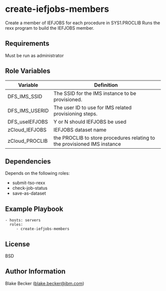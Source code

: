 create-iefjobs-members
=========

Create a member of IEFJOBS for each procedure in SYS1.PROCLIB
Runs the rexx program to build the IEFJOBS member.

Requirements
------------

Must be run as administrator

Role Variables
--------------

| Variable       | Definition                                                               |
|----------------|--------------------------------------------------------------------------|
| DFS_IMS_SSID   | The SSID for the IMS instance to be provisioned.                         |
| DFS_IMS_USERID | The user ID to use for IMS related provisioning steps.                   |
| DFS_useIEFJOBS | Y or N should IEFJOBS be used                                            |
| zCloud_IEFJOBS | IEFJOBS dataset name                                                     |
| zCloud_PROCLIB | the PROCLIB to store procedures relating to the provisioned IMS instance |

Dependencies
------------

Depends on the following roles:

* submit-tso-rexx
* check-job-status
* save-as-dataset

Example Playbook
----------------

    - hosts: servers
      roles:
         - create-iefjobs-members

License
-------

BSD

Author Information
------------------

Blake Becker (blake.becker@ibm.com)